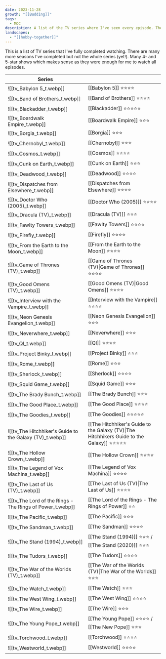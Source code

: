 ```yaml
---
date: 2023-11-28
growth: "[[Budding]]"
tags:
  - MOC
description: A list of the TV series where I've seen every episode. There are many more TV seasons I've finished, but not the whole (yet!).
landscapes:
  - "[[hobby-together]]"
---
```

This is a list of TV series that I've fully completed watching. There are many more seasons I've completed but not the whole series (yet!). Many 4- and 5-star shows which makes sense as they were enough for me to watch all episodes.

| Series |  |
| ---- | ---- |
| ![[tv_Babylon 5_t.webp]] | [[Babylon 5]] ⭐️⭐️⭐️⭐️ |
| ![[tv_Band of Brothers_t.webp]] | [[Band of Brothers]] ⭐️⭐️⭐️⭐️ |
| ![[tv_Blackadder_t.webp]] | [[Blackadder]] ⭐️⭐️⭐️⭐️⭐️ |
| ![[tv_Boardwalk Empire_t.webp]] | [[Boardwalk Empire]] ⭐️⭐️⭐️ |
| ![[tv_Borgia_t.webp]] | [[Borgia]] ⭐️⭐️⭐️ |
| ![[tv_Chernobyl_t.webp]] | [[Chernobyl]] ⭐️⭐️⭐️ |
| ![[tv_Cosmos_t.webp]] | [[Cosmos]] ⭐️⭐️⭐️⭐️ |
| ![[tv_Cunk on Earth_t.webp]] | [[Cunk on Earth]] ⭐️⭐️⭐️ |
| ![[tv_Deadwood_t.webp]] | [[Deadwood]] ⭐️⭐️⭐️⭐️ |
| ![[tv_Dispatches from Elsewhere_t.webp]] | [[Dispatches from Elsewhere]] ⭐️⭐️⭐️⭐️ |
| ![[tv_Doctor Who (2005)_t.webp]] | [[Doctor Who (2005)]]  ⭐️⭐️⭐️⭐️ |
| ![[tv_Dracula (TV)_t.webp]] | [[Dracula (TV)]] ⭐️⭐️⭐️ |
| ![[tv_Fawlty Towers_t.webp]] | [[Fawlty Towers]] ⭐️⭐️⭐️⭐️ |
| ![[tv_Firefly_t.webp]] | [[Firefly]] ⭐️⭐️⭐️⭐️ |
| ![[tv_From the Earth to the Moon_t.webp]] | [[From the Earth to the Moon]] ⭐️⭐️⭐️⭐️ |
| ![[tv_Game of Thrones (TV)_t.webp]] | [[Game of Thrones (TV)\|Game of Thrones]] ⭐️⭐️⭐️⭐️ |
| ![[tv_Good Omens (TV)_t.webp]] | [[Good Omens (TV)\|Good Omens]] ⭐️⭐️⭐️⭐️ |
| ![[tv_Interview with the Vampire_t.webp]] | [[Interview with the Vampire]] ⭐️⭐️⭐️⭐️ |
| ![[tv_Neon Genesis Evangelion_t.webp]] | [[Neon Genesis Evangelion]] ⭐️⭐️⭐️ |
| ![[tv_Neverwhere_t.webp]] | [[Neverwhere]] ⭐️⭐️⭐️ |
| ![[tv_QI_t.webp]] | [[QI]] ⭐️⭐️⭐️⭐️ |
| ![[tv_Project Binky_t.webp]] | [[Project Binky]] ⭐️⭐️⭐️ |
| ![[tv_Rome_t.webp]] | [[Rome]] ⭐️⭐️⭐️ |
| ![[tv_Sherlock_t.webp]] | [[Sherlock]] ⭐️⭐️⭐️⭐️ |
| ![[tv_Squid Game_t.webp]] | [[Squid Game]] ⭐️⭐️⭐️ |
| ![[tv_The Brady Bunch_t.webp]] | [[The Brady Bunch]] ⭐️⭐️⭐️ |
| ![[tv_The Good Place_t.webp]] | [[The Good Place]] ⭐️⭐️⭐️⭐️ |
| ![[tv_The Goodies_t.webp]] | [[The Goodies]] ⭐️⭐️⭐️⭐️⭐️ |
| ![[tv_The Hitchhiker's Guide to the Galaxy (TV)_t.webp]] | [[The Hitchhiker's Guide to the Galaxy (TV)\|The Hitchhikers Guide to the Galaxy]] ⭐️⭐️⭐️⭐️⭐️ |
| ![[tv_The Hollow Crown_t.webp]] | [[The Hollow Crown]] ⭐️⭐️⭐️⭐️ |
| ![[tv_The Legend of Vox Machina_t.webp]] | [[The Legend of Vox Machina]] ⭐️⭐️⭐️⭐️ |
| ![[tv_The Last of Us (TV)_t.webp]] | [[The Last of Us (TV)\|The Last of Us]] ⭐️⭐️⭐️⭐️ |
| ![[tv_The Lord of the Rings - The Rings of Power_t.webp]] | [[The Lord of the Rings - The Rings of Power]] ⭐️⭐️ |
| ![[tv_The Pacific_t.webp]] | [[The Pacific]] ⭐️⭐️⭐️ |
| ![[tv_The Sandman_t.webp]] | [[The Sandman]] ⭐️⭐️⭐️⭐️ |
| ![[tv_The Stand (1994)_t.webp]] | [[The Stand (1994)]] ⭐️⭐️⭐️ / [[The Stand (2020)]] ⭐️⭐️⭐️ |
| ![[tv_The Tudors_t.webp]] | [[The Tudors]] ⭐️⭐️⭐️⭐️ |
| ![[tv_The War of the Worlds (TV)_t.webp]] | [[The War of the Worlds (TV)\|The War of the Worlds]] ⭐️⭐️⭐️ |
| ![[tv_The Watch_t.webp]] | [[The Watch]] ⭐️⭐️⭐️ |
| ![[tv_The West Wing_t.webp]] | [[The West Wing]] ⭐️⭐️⭐️⭐️ |
| ![[tv_The Wire_t.webp]] | [[The Wire]]  ⭐️⭐️⭐️ |
| ![[tv_The Young Pope_t.webp]] | [[The Young Pope]]  ⭐️⭐️⭐️⭐️ / [[The New Pope]] ⭐️⭐️⭐️ |
| ![[tv_Torchwood_t.webp]] | [[Torchwood]] ⭐️⭐️⭐️⭐️ |
| ![[tv_Westworld_t.webp]] | [[Westworld]] ⭐️⭐️⭐️⭐️ |

